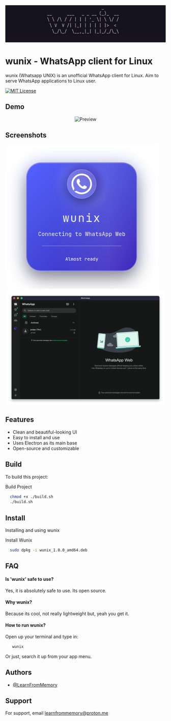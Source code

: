 <div align="center">
<img src="wunix.png" alt="Logo">
</div>

# wunix - WhatsApp client for Linux
wunix (Whatsapp UNIX) is an unofficial WhatsApp client for Linux. Aim to serve WhatsApp applications to Linux user.

[![MIT License](https://img.shields.io/badge/License-MIT-green.svg)](https://choosealicense.com/licenses/mit/)


## Demo
<div align="center">
<img src="preview.gif" alt="Preview">
</div>

## Screenshots

![App Screenshot](preview1.png)
![App Screenshot](preview2.png)


## Features

- Clean and beautiful-looking UI
- Easy to install and use
- Uses Electron as its main base
- Open-source and customizable


## Build

To build this project:

Build Project
```bash
  chmod +x ./build.sh
  ./build.sh
```

## Install
Installing and using wunix

Install Wunix
```bash
  sudo dpkg -i wunix_1.0.0_amd64.deb
```

## FAQ

#### Is 'wunix' safe to use?

Yes, it is absolutely safe to use. Its open source.

#### Why wunix?

Because its cool, not really lightweight but, yeah you get it.

#### How to run wunix?
Open up your terminal and type in:
```bash
   wunix
```
Or just, search it up from your app menu.
## Authors

- [@LearnFromMemory](https://www.github.com/learnfrommemory)


## Support

For support, email learnfrommemory@proton.me
